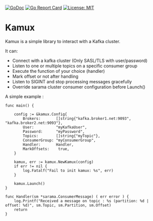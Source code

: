 [![GoDoc](https://godoc.org/github.com/root-gg/kamux?status.svg)](https://godoc.org/github.com/root-gg/kamux)
[![Go Report Card](https://goreportcard.com/badge/github.com/root-gg/kamux)](https://goreportcard.com/report/github.com/root-gg/kamux)
[![License: MIT](https://img.shields.io/badge/License-MIT-yellow.svg)](https://opensource.org/licenses/MIT)

Kamux
============

Kamux is a simple library to interact with a Kafka cluster.

It can:
  * Connect with a kafka cluster (Only SASL/TLS with user/password)
  * Listen to one or multiple topics on a specific consumer group
  * Execute the function of your choice (handler)
  * Mark offset or not after handling
  * Listen to SIGINT and stop processing messages gracefully
  * Override sarama cluster consumer configuration before Launch()


A simple example :

~~~golang
func main() {

    config := &kamux.Config{
        Brokers:       []string{"kafka.broker1.net:9093", "kafka.broker2.net:9093"},
        User:          "myKafkaUser",
        Password:      "myPassword",
        Topics:        []string{"myTopic"},
        ConsumerGroup: "myConsumerGroup",
        Handler:       Handler,
        MarkOffsets:    true,
    }

    kamux, err := kamux.NewKamux(config)
    if err != nil {
        log.Fatalf("Fail to init kamux: %s", err)
    }

    kamux.Launch()
}

func Handler(sm *sarama.ConsumerMessage) ( err error ) {
    log.Printf("Received a message on topic : %s (partition: %d | offset: %d)", sm.Topic, sm.Partition, sm.Offset)
    return
}
~~~
